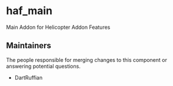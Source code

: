 haf_main
===================

Main Addon for Helicopter Addon Features

## Maintainers

The people responsible for merging changes to this component or answering potential questions.

- DartRuffian